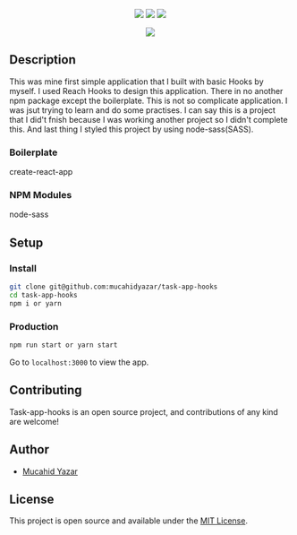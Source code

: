 <p align="center">
 <img src="https://img.shields.io/badge/License-MIT-blue.svg">
  <a href="#"><img src="https://img.shields.io/badge/all_contributors-1-orange.svg?style=flat-square)"></a>
   <a href="#"><img src="https://travis-ci.org/taniarascia/takenote.svg?branch=master"></a>
</p>

<div align="center">
<img src="./public/assets/gif/task-app-hooks.gif">
</div>

## Description

This was mine first simple application that I built with basic Hooks by myself. I used Reach Hooks to design this application. There in no another npm package except the boilerplate. This is not so complicate application. I was jsut trying to learn and do some practises. I can say this is a project that I did't fnish because I was working another project so I didn't complete this. And last thing I styled this project by using node-sass(SASS).

### Boilerplate
create-react-app

### NPM Modules
node-sass

## Setup

### Install

```bash
git clone git@github.com:mucahidyazar/task-app-hooks
cd task-app-hooks
npm i or yarn
```

### Production

```bash
npm run start or yarn start
```

Go to `localhost:3000` to view the app.

## Contributing

Task-app-hooks is an open source project, and contributions of any kind are welcome! 

## Author

- [Mucahid Yazar](https://github.com/mucahidyazar)

## License

This project is open source and available under the [MIT License](LICENSE).
